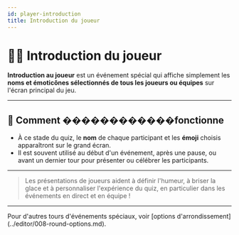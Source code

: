 ```yaml
---
id: player-introduction
title: Introduction du joueur
---
```


# 🙋‍♂️ Introduction du joueur

**Introduction au joueur** est un événement spécial qui affiche simplement les **noms et émoticônes sélectionnés de tous les joueurs ou équipes** sur l'écran principal du jeu.

---

## 📝 Comment ������������fonctionne

- À ce stade du quiz, le **nom** de chaque participant et les **émoji** choisis apparaîtront sur le grand écran.
- Il est souvent utilisé au début d'un événement, après une pause, ou avant un dernier tour pour présenter ou célébrer les participants.

---

> Les présentations de joueurs aident à définir l'humeur, à briser la glace et à personnaliser l'expérience du quiz, en particulier dans les événements en direct et en équipe !

---

Pour d'autres tours d'événements spéciaux, voir [options d'arrondissement] (../editor/008-round-options.md).

